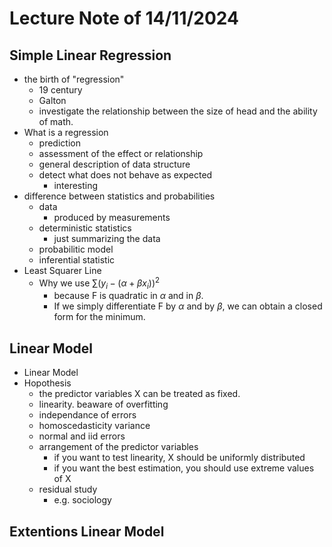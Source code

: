 # Lecture Note of 14/11/2024

## Simple Linear Regression
- the birth of "regression"
    - 19 century
    - Galton
    - investigate the relationship between the size of head and the ability of math.
- What is a regression
    - prediction
    - assessment of the effect or relationship
    - general description of data structure
    - detect what does not behave as expected
        - interesting
- difference between statistics and probabilities
    - data
        - produced by measurements
    - deterministic statistics
        - just summarizing the data
    - probabilitic model
    - inferential statistic
- Least Squarer Line
    - Why we use $\sum (y_i - (\alpha + \beta x_i))^2$
        - because F is quadratic in $\alpha$ and in $\beta$.
        - If we simply differentiate F by $\alpha$ and by $\beta$, we can obtain a closed form for the minimum.


## Linear Model
<!-- variability of the system -->
- Linear Model
- Hopothesis
    - the predictor variables X can be treated as fixed.
    - linearity.
        beaware of overfitting
    - independance of errors
    - homoscedasticity
        variance
    - normal and iid errors
    - arrangement of the predictor variables
        - if you want to test linearity, X should be uniformly distributed
        - if you want the best estimation, you should use extreme values of X
    - residual study
        - e.g. sociology

## Extentions Linear Model
<!-- ANOVA コントロールできない要因に対して対応する -->

